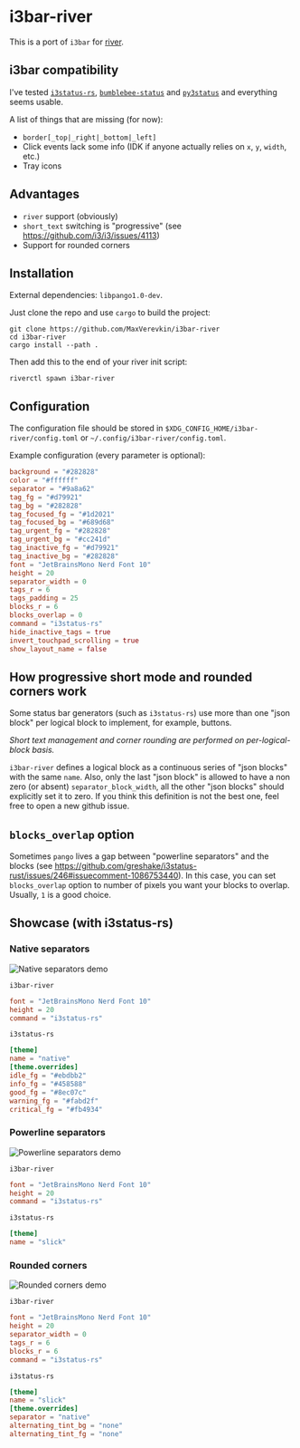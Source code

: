 # i3bar-river

This is a port of `i3bar` for [river](https://github.com/riverwm/river).

## i3bar compatibility

I've tested [`i3status-rs`](https://github.com/greshake/i3status-rust), [`bumblebee-status`](https://github.com/tobi-wan-kenobi/bumblebee-status) and [`py3status`](https://github.com/ultrabug/py3status) and everything seems usable.

A list of things that are missing (for now):
- `border[_top|_right|_bottom|_left]`
- Click events lack some info (IDK if anyone actually relies on `x`, `y`, `width`, etc.)
- Tray icons

## Advantages

- `river` support (obviously)
- `short_text` switching is "progressive" (see https://github.com/i3/i3/issues/4113)
- Support for rounded corners

## Installation

External dependencies: `libpango1.0-dev`.

Just clone the repo and use `cargo` to build the project:

```
git clone https://github.com/MaxVerevkin/i3bar-river
cd i3bar-river
cargo install --path .
```

Then add this to the end of your river init script:

```
riverctl spawn i3bar-river
```

## Configuration

The configuration file should be stored in `$XDG_CONFIG_HOME/i3bar-river/config.toml` or `~/.config/i3bar-river/config.toml`.

Example configuration (every parameter is optional):

```toml
background = "#282828"
color = "#ffffff"
separator = "#9a8a62"
tag_fg = "#d79921"
tag_bg = "#282828"
tag_focused_fg = "#1d2021"
tag_focused_bg = "#689d68"
tag_urgent_fg = "#282828"
tag_urgent_bg = "#cc241d"
tag_inactive_fg = "#d79921"
tag_inactive_bg = "#282828"
font = "JetBrainsMono Nerd Font 10"
height = 20
separator_width = 0
tags_r = 6
tags_padding = 25
blocks_r = 6
blocks_overlap = 0
command = "i3status-rs"
hide_inactive_tags = true
invert_touchpad_scrolling = true
show_layout_name = false
```

## How progressive short mode and rounded corners work

Some status bar generators (such as `i3status-rs`) use more than one "json block" per logical block
to implement, for example, buttons.

_Short text management and corner rounding are performed on per-logical-block basis._

`i3bar-river` defines a logical block as a continuous series of "json blocks" with the same `name`.
Also, only the last "json block" is allowed to have a non zero (or absent) `separator_block_width`,
all the other "json blocks" should explicitly set it to zero. If you think this definition is not
the best one, feel free to open a new github issue.

## `blocks_overlap` option

Sometimes `pango` lives a gap between "powerline separators" and the blocks (see https://github.com/greshake/i3status-rust/issues/246#issuecomment-1086753440). In this case, you can set `blocks_overlap` option to number of pixels you want your blocks to overlap. Usually, `1` is a good choice.

## Showcase (with i3status-rs)

### Native separators

![Native separators demo](../assets/native_demo.png?raw=true)

`i3bar-river`

```toml
font = "JetBrainsMono Nerd Font 10"
height = 20
command = "i3status-rs"
```

`i3status-rs`

```toml
[theme]
name = "native"
[theme.overrides]
idle_fg = "#ebdbb2"
info_fg = "#458588"
good_fg = "#8ec07c"
warning_fg = "#fabd2f"
critical_fg = "#fb4934"
```

### Powerline separators

![Powerline separators demo](../assets/powerline_demo.png?raw=true)

`i3bar-river`

```toml
font = "JetBrainsMono Nerd Font 10"
height = 20
command = "i3status-rs"
```

`i3status-rs`

```toml
[theme]
name = "slick"
```

### Rounded corners

![Rounded corners demo](../assets/rounded_corners_demo.png?raw=true)

`i3bar-river`

```toml
font = "JetBrainsMono Nerd Font 10"
height = 20
separator_width = 0
tags_r = 6
blocks_r = 6
command = "i3status-rs"
```

`i3status-rs`

```toml
[theme]
name = "slick"
[theme.overrides]
separator = "native"
alternating_tint_bg = "none"
alternating_tint_fg = "none"
```
